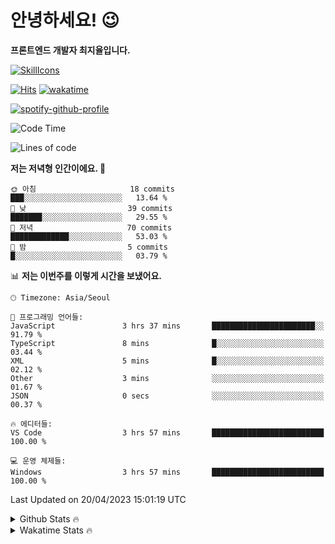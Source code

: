 # 안녕하세요! 😉
**프론트엔드 개발자 최지율입니다.**

[![SkillIcons](https://skillicons.dev/icons?i=html,css,js,ts,react,next,dart,flutter,java,firebase,git)](https://skillicons.dev)<br/>

[![Hits](https://hits.seeyoufarm.com/api/count/incr/badge.svg?url=https%3A%2F%2Fgithub.com%2FJxoLus%2FJxoLus&count_bg=%2379C83D&title_bg=%23555555&icon=&icon_color=%23E7E7E7&title=visited&edge_flat=false)](https://hits.seeyoufarm.com)
[![wakatime](https://wakatime.com/badge/user/e4a430f7-d0f6-4509-a09f-d8c439c009b7.svg)](https://wakatime.com/@e4a430f7-d0f6-4509-a09f-d8c439c009b7)

[![spotify-github-profile](https://spotify-github-profile.vercel.app/api/view?uid=313mu57geakzqngy3xditleir7de&cover_image=true&theme=natemoo-re&show_offline=false&background_color=121212&interchange=false&bar_color=53b14f&bar_color_cover=false)](https://spotify-github-profile.vercel.app/api/view?uid=313mu57geakzqngy3xditleir7de&redirect=true)

<!--START_SECTION:waka-->
![Code Time](http://img.shields.io/badge/Code%20Time-111%20hrs%2023%20mins-blue)

![Lines of code](https://img.shields.io/badge/%EC%A0%80%EB%8A%94%20%EC%97%AC%ED%83%9C%EA%B9%8C%EC%A7%80%20-384.4%20thousand%20%EC%A4%84%EC%9D%98%20%EC%BD%94%EB%93%9C%EB%A5%BC%20%EC%9E%91%EC%84%B1%ED%96%88%EC%96%B4%EC%9A%94.-blue)

**저는 저녁형 인간이에요. 🦉** 

```text
🌞 아침                     18 commits          ███░░░░░░░░░░░░░░░░░░░░░░   13.64 % 
🌆 낮　                     39 commits          ███████░░░░░░░░░░░░░░░░░░   29.55 % 
🌃 저녁                     70 commits          █████████████░░░░░░░░░░░░   53.03 % 
🌙 밤　                     5 commits           █░░░░░░░░░░░░░░░░░░░░░░░░   03.79 % 
```


📊 **저는 이번주를 이렇게 시간을 보냈어요.** 

```text
🕑︎ Timezone: Asia/Seoul

💬 프로그래밍 언어들: 
JavaScript               3 hrs 37 mins       ███████████████████████░░   91.79 % 
TypeScript               8 mins              █░░░░░░░░░░░░░░░░░░░░░░░░   03.44 % 
XML                      5 mins              █░░░░░░░░░░░░░░░░░░░░░░░░   02.12 % 
Other                    3 mins              ░░░░░░░░░░░░░░░░░░░░░░░░░   01.67 % 
JSON                     0 secs              ░░░░░░░░░░░░░░░░░░░░░░░░░   00.37 % 

🔥 에디터들: 
VS Code                  3 hrs 57 mins       █████████████████████████   100.00 % 

💻 운영 체제들: 
Windows                  3 hrs 57 mins       █████████████████████████   100.00 % 
```


 Last Updated on 20/04/2023 15:01:19 UTC
<!--END_SECTION:waka-->

<details>
  <summary>Github Stats 🔥</summary>
  
  <a href="#">![Github stats](https://github-readme-stats.vercel.app/api?username=JxoLus&theme=blueberry&count_private=true&hide_border=true&line_height=20)</a>
  <a href="#">![Top Langs](https://github-readme-stats.vercel.app/api/top-langs/?username=JxoLus&layout=compact&theme=blueberry&count_private=true&hide_border=true)</a>
</details>

<details>
  <summary>Wakatime Stats 🔥</summary>
  
  [![xoLus's wakatime stats](https://github-readme-stats.vercel.app/api/wakatime?username=xoLus)](https://github.com/anuraghazra/github-readme-stats)
</details>